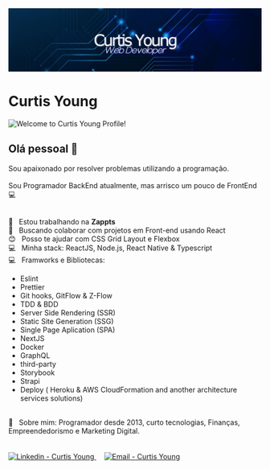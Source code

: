 <img width="auto" src="https://github.com/CurtisYoung/CurtisYoung/blob/master/banner.png">

# Curtis Young
<img src="https://img.shields.io/static/v1?label=Welcome.to&message=Curtis_Young_Profile!&color=7159c1&labelColor=000000" alt="Welcome to Curtis Young Profile!" />

## Olá pessoal 👋
Sou apaixonado por resolver problemas utilizando a programação.<br/> <br/> 
Sou Programador BackEnd atualmente, mas arrisco um pouco de FrontEnd :computer:<br/> <br/> 

 :rocket:  &nbsp; Estou trabalhando na **Zappts**
 <br/> :purple_heart: &nbsp; Buscando colaborar com projetos em Front-end usando React
 <br/> :blush: &nbsp; Posso te ajudar com CSS Grid Layout e Flexbox
 <br/> :computer: &nbsp; Minha stack: ReactJS, Node.js, React Native & Typescript
 <br/> :computer: &nbsp; Framworks e Bibliotecas:
  <ul>
    <li>Eslint</li>
    <li>Prettier</li>
    <li>Git hooks, GitFlow & Z-Flow</li>
    <li>TDD & BDD</li>
    <li>Server Side Rendering (SSR)</li>
    <li>Static Site Generation (SSG)</li>
    <li>Single Page Aplication (SPA) </li>
    <li>NextJS</li>
    <li>Docker</li>
    <li>GraphQL</li>
    <li>third-party</li>
    <li>Storybook</li>
    <li>Strapi</li>
    <li>Deploy ( Heroku & AWS CloudFormation and another architecture services solutions)</li>
    </ul>
 
 <br/> 💬  &nbsp; Sobre mim: Programador desde 2013, curto tecnologias, Finanças, Empreendedorismo e Marketing Digital.
 <br/>
  <br/>
   <br/>
 <a href="https://www.linkedin.com/in/ycurtis/" target="_blank" >
  <img alt="Linkedin - Curtis Young" src="https://img.shields.io/badge/Linkedin--%23F8952D?style=social&logo=linkedin">
</a>&nbsp;&nbsp;&nbsp;
<a href="mailto:curtisyg@gmail.com" target="_blank" >
  <img alt="Email - Curtis Young" src="https://img.shields.io/badge/Email--%23F8952D?style=social&logo=gmail">
</a> 

